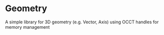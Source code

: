 # Geometry
A simple library for 3D geometry (e.g. Vector, Axis) using OCCT handles for memory management
